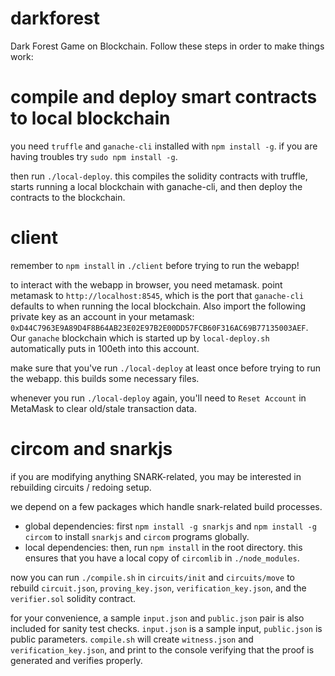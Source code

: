 # darkforest
Dark Forest Game on Blockchain. Follow these steps in order to make things work:

# compile and deploy smart contracts to local blockchain
you need `truffle` and `ganache-cli` installed with `npm install -g`. if you are having troubles try `sudo npm install -g`.

then run `./local-deploy`. this compiles the solidity contracts with truffle, starts running a local blockchain with ganache-cli, and then deploy the contracts to the blockchain.

# client
remember to `npm install` in `./client` before trying to run the webapp!

to interact with the webapp in browser, you need metamask. point metamask to `http://localhost:8545`, which is the port that `ganache-cli` defaults to when running the local blockchain. Also import the following private key as an account in your metamask: `0xD44C7963E9A89D4F8B64AB23E02E97B2E00DD57FCB60F316AC69B77135003AEF`. Our `ganache` blockchain which is started up by `local-deploy.sh` automatically puts in 100eth into this account.

make sure that you've run `./local-deploy` at least once before trying to run the webapp. this builds some necessary files.

whenever you run `./local-deploy` again, you'll need to `Reset Account` in MetaMask to clear old/stale transaction data.

# circom and snarkjs
if you are modifying anything SNARK-related, you may be interested in rebuilding circuits / redoing setup.

we depend on a few packages which handle snark-related build processes. 
- global dependencies: first `npm install -g snarkjs` and `npm install -g circom` to install `snarkjs` and `circom` programs globally. 
- local dependencies: then, run `npm install` in the root directory. this ensures that you have a local copy of `circomlib` in `./node_modules`.

now you can run `./compile.sh` in `circuits/init` and `circuits/move` to rebuild `circuit.json`, `proving_key.json`, `verification_key.json`, and the `verifier.sol` solidity contract.

for your convenience, a sample `input.json` and `public.json` pair is also included for sanity test checks. `input.json` is a sample input, `public.json` is public parameters. `compile.sh` will create `witness.json` and `verification_key.json`, and print to the console verifying that the proof is generated and verifies properly. 
